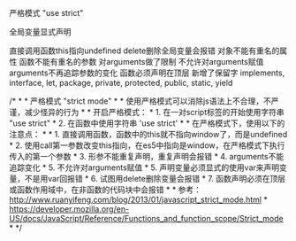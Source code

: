 严格模式
"use strict"

全局变量显式声明

直接调用函数this指向undefined
delete删除全局变量会报错
对象不能有重名的属性
函数不能有重名的参数
对arguments做了限制
	不允许对arguments赋值
	arguments不再追踪参数的变化
函数必须声明在顶层
新增了保留字
	implements, interface, let, package, private, protected, public, static, yield

/*
       *
       * 严格模式 "strict mode"
       *
       * 使用严格模式可以消除js语法上不合理，不严谨，减少怪异的行为
       *
       * 开启严格模式：
       * 1. 在一对script标签的开始使用字符串 "use strict"
       * 2. 在函数中使用字符串 'use strict'
       *
       * 在严格模式下，使用以下的注意点：
       *
       * 1. 直接调用函数，函数中的this就不指向window了，而是undefined
       * 2. 使用call第一参数改变this指向，在es5中指向是window，在严格模式下执行传入的第一个参数
       * 3. 形参不能重复声明，重复声明会报错
       * 4. arguments不能追踪变化
       * 5. 不允许对arguments赋值
       * 5. 声明变量必须显式的使用var来声明变量，不是用var回报错
       * 6. 试图用delete删除变量会报错
       * 7. 函数声明必须在顶层或函数作用域中，在非函数的代码块中会报错
       *
       * 参考：http://www.ruanyifeng.com/blog/2013/01/javascript_strict_mode.html
       * https://developer.mozilla.org/en-US/docs/JavaScript/Reference/Functions_and_function_scope/Strict_mode
       * */